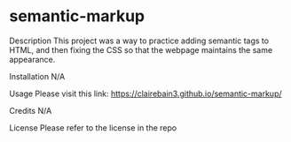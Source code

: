 # semantic-markup

Description
This project was a way to practice adding semantic tags to HTML, and then fixing the CSS so that the webpage maintains the same appearance.

Installation
N/A

Usage
Please visit this link: https://clairebain3.github.io/semantic-markup/

Credits
N/A

License
Please refer to the license in the repo